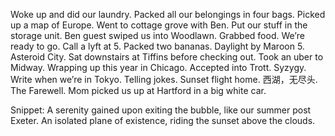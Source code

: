 Woke up and did our laundry. Packed all our belongings in four bags. Picked up a map of Europe. Went to cottage grove with Ben. Put our stuff in the storage unit. Ben guest swiped us into Woodlawn. Grabbed food. We’re ready to go. Call a lyft at 5\. Packed two bananas. Daylight by Maroon 5\. Asteroid City. Sat downstairs at Tiffins before checking out. Took an uber to Midway. Wrapping up this year in Chicago. Accepted into Trott. Syzygy. Write when we’re in Tokyo. Telling jokes. Sunset flight home. 西湖，无尽头. The Farewell. Mom picked us up at Hartford in a big white car. 

Snippet: A serenity gained upon exiting the bubble, like our summer post Exeter. An isolated plane of existence, riding the sunset above the clouds.